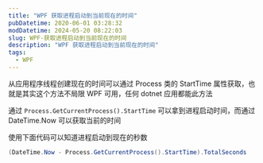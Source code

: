 ```yaml
---
title: "WPF 获取进程启动到当前现在的时间"
pubDatetime: 2020-06-01 03:28:32
modDatetime: 2024-05-20 08:22:03
slug: WPF-获取进程启动到当前现在的时间
description: "WPF 获取进程启动到当前现在的时间"
tags:
  - WPF
---
```





从应用程序线程创建现在的时间可以通过 Process 类的 StartTime 属性获取，也就是其实这个方法不局限 WPF 可用，任何 dotnet 应用都能此方法

<!--more-->


<!-- CreateTime:6/1/2020 11:28:32 AM -->



通过 `Process.GetCurrentProcess().StartTime` 可以拿到进程启动时间，而通过 DateTime.Now 可以获取当前的时间

使用下面代码可以知道进程启动到现在的秒数

```csharp
(DateTime.Now - Process.GetCurrentProcess().StartTime).TotalSeconds
```

